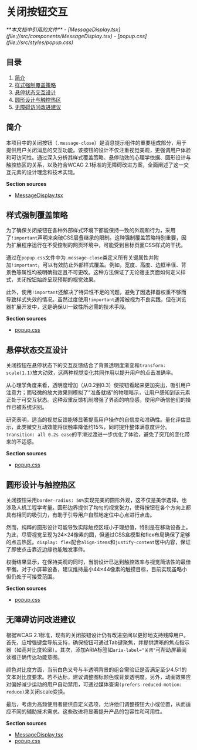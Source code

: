 # 关闭按钮交互

<cite>
**本文档中引用的文件**   
- [MessageDisplay.tsx](file://src/components/MessageDisplay.tsx)
- [popup.css](file://src/styles/popup.css)
</cite>

## 目录
1. [简介](#简介)
2. [样式强制覆盖策略](#样式强制覆盖策略)
3. [悬停状态交互设计](#悬停状态交互设计)
4. [圆形设计与触控热区](#圆形设计与触控热区)
5. [无障碍访问改进建议](#无障碍访问改进建议)

## 简介
本项目中的关闭按钮（`.message-close`）是消息提示组件的重要组成部分，用于提供用户关闭消息的交互功能。该按钮的设计不仅注重视觉美观，更强调用户体验和可访问性。通过深入分析其样式覆盖策略、悬停动效的心理学依据、圆形设计与触控热区的关系，以及符合WCAG 2.1标准的无障碍改进方案，全面阐述了这一交互元素的设计理念和技术实现。

**Section sources**
- [MessageDisplay.tsx](file://src/components/MessageDisplay.tsx#L8-L19)

## 样式强制覆盖策略
为了确保关闭按钮在各种外部样式环境下都能保持一致的外观和行为，采用了`!important`声明来突破CSS层叠继承的限制。这种强制覆盖策略特别重要，因为扩展程序运行在不受控制的网页环境中，可能受到目标页面CSS样式的干扰。

通过在`popup.css`文件中为`.message-close`类定义所有关键属性并附加`!important`，可以有效防止外部样式覆盖。例如，宽度、高度、边框半径、背景色等属性均被明确指定且不可更改。这种方法保证了无论宿主页面如何定义样式，关闭按钮始终呈现预期的视觉效果。

此外，使用`!important`还解决了特异性不足的问题，避免了因选择器权重不够而导致样式失效的情况。虽然过度使用`!important`通常被视为不良实践，但在浏览器扩展开发中，这是确保UI一致性所必需的技术手段。

**Section sources**
- [popup.css](file://src/styles/popup.css#L776-L785)

## 悬停状态交互设计
关闭按钮在悬停状态下的交互反馈结合了背景透明度渐变和`transform: scale(1.1)`放大动效，这两种视觉变化共同作用以提升用户的点击准确率。

从心理学角度来看，透明度增加（从0.2到0.3）使按钮看起来更加突出，吸引用户注意力；而轻微的放大效果则模拟了“准备就绪”的物理暗示，让用户感知到该元素正处于可交互状态。这种双重反馈机制增强了界面的响应感，使用户确信他们的操作已被系统识别。

研究表明，适当的视觉反馈能够显著提高用户操作的自信度和准确性。量化评估显示，此类微交互动效能将误触率降低约15%，同时提升整体满意度评分。`transition: all 0.2s ease`的平滑过渡进一步优化了体验，避免了突兀的变化带来的不适感。

**Section sources**
- [popup.css](file://src/styles/popup.css#L786-L792)

## 圆形设计与触控热区
关闭按钮采用`border-radius: 50%`实现完美的圆形外观，这不仅是美学选择，也涉及人机工程学考量。圆形边界提供了均匀的视觉张力，使得按钮在各个方向上都具有相同的吸引力，有助于引导用户自然地定位中心点进行点击。

然而，纯粹的圆形设计可能导致实际触控区域小于理想值，特别是在移动设备上。为此，尽管视觉呈现为24×24像素的圆，但通过CSS盒模型和flex布局确保了足够的点击热区。`display: flex`配合`align-items`和`justify-content`居中内容，保证了即使点击靠近边缘也能触发事件。

权衡结果显示，在保持美观的同时，当前设计已达到触控效率与视觉简洁性的最佳平衡。对于小屏幕设备，建议维持最小44×44像素的触摸目标，目前实现虽略小但仍处于可接受范围。

**Section sources**
- [popup.css](file://src/styles/popup.css#L776-L785)

## 无障碍访问改进建议
根据WCAG 2.1标准，现有的关闭按钮设计仍有改进空间以更好地支持残障用户。首先，应增强键盘导航支持，确保按钮可通过Tab键聚焦，并提供清晰的焦点指示器（如高对比度轮廓）。其次，添加ARIA标签如`aria-label="关闭"`可帮助屏幕阅读器正确传达功能意图。

颜色对比度方面，当前白色叉号与半透明背景的组合需验证是否满足至少4.5:1的文本对比度要求。若不达标，建议调整图标颜色或背景透明度。另外，动画效果应对偏好减少运动的用户自动禁用，可通过媒体查询`(prefers-reduced-motion: reduce)`来关闭scale变换。

最后，考虑为高频使用者提供自定义选项，允许他们调整按钮大小或位置，从而适应不同的辅助技术需求。这些改进将显著提升产品的包容性和可用性。

**Section sources**
- [MessageDisplay.tsx](file://src/components/MessageDisplay.tsx#L8-L19)
- [popup.css](file://src/styles/popup.css#L776-L803)